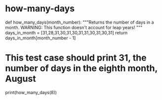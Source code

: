# how-many-days

def how_many_days(month_number):
    """Returns the number of days in a month.
    WARNING: This function doesn't account for leap years!
    """
    days_in_month = [31,28,31,30,31,30,31,31,30,31,30,31]
    return days_in_month[month_number - 1]
    
# This test case should print 31, the number of days in the eighth month, August
print(how_many_days(8))
